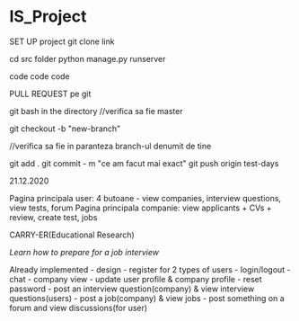 # IS_Project

SET UP project
git clone link

cd src folder
python manage.py runserver

code code code

PULL REQUEST pe git

git bash in the directory //verifica sa fie master

git checkout -b "new-branch"

//verifica sa fie in paranteza branch-ul denumit de tine

git add .
git commit - m "ce am facut mai exact"
git push origin test-days


21.12.2020

Pagina principala user: 4 butoane - view companies, interview questions, view tests, forum
Pagina principala companie: view applicants + CVs + review, create test, jobs 


CARRY-ER(Educational Research) 

*Learn how to prepare for a job interview*

Already implemented - design 
                    - register for 2 types of users
                    - login/logout
                    - chat
                    - company view
                    - update user profile & company profile
                    - reset password
                    - post an interview question(company) & view interview questions(users)
                    - post a job(company) & view jobs
                    - post something on a forum and view discussions(for user)
                    
             
